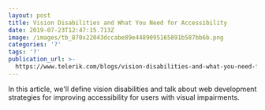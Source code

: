 ```yaml
---
layout: post
title: Vision Disabilities and What You Need for Accessibility
date: 2019-07-23T12:47:15.713Z
image: /images/tb_870x22043dccabe89e4489095165891b587bb6b.png
categories: '?'
tags: '?'
publication_url: >-
  https://www.telerik.com/blogs/vision-disabilities-and-what-you-need-for-accessibility
---
```

In this article, we'll define vision disabilities and talk about web development strategies for improving accessibility for users with visual impairments.
